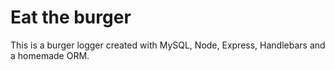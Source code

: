 # Eat the burger
This is a burger logger created with MySQL, Node, Express, Handlebars and a homemade ORM.
